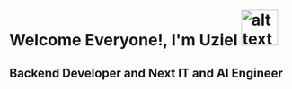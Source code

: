 # Welcome Everyone!, I'm Uziel <img src="https://i.gifer.com/3klR.gif" alt="alt text" width="65" height="65">
<h2>Backend Developer and Next IT and AI Engineer</h2>

